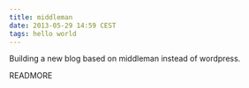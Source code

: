 ```yaml
---
title: middleman
date: 2013-05-29 14:59 CEST
tags: hello world
---
```


Building a new blog based on middleman instead of wordpress.

READMORE
